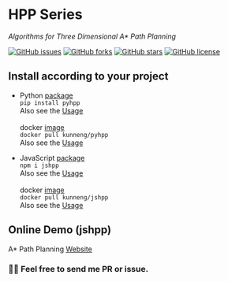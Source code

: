 HPP Series
======
*Algorithms for Three Dimensional A\* Path Planning*

[![GitHub issues](https://img.shields.io/github/issues/Kun-Neng/hpp)](https://github.com/Kun-Neng/hpp/issues)
[![GitHub forks](https://img.shields.io/github/forks/Kun-Neng/hpp)](https://github.com/Kun-Neng/hpp/network)
[![GitHub stars](https://img.shields.io/github/stars/Kun-Neng/hpp)](https://github.com/Kun-Neng/hpp/stargazers)
[![GitHub license](https://img.shields.io/github/license/Kun-Neng/hpp)](https://github.com/Kun-Neng/hpp/blob/main/LICENSE)

Install according to your project
------
- Python [package](https://pypi.org/project/pyhpp/) \
`pip install pyhpp` \
Also see the [Usage](/python) \
\
docker [image](https://hub.docker.com/r/kunneng/pyhpp) \
`docker pull kunneng/pyhpp` \
Also see the [Usage](https://github.com/Kun-Neng/docker_pyhpp)

- JavaScript [package](https://www.npmjs.com/package/jshpp) \
`npm i jshpp` \
Also see the [Usage](/typescript) \
\
docker [image](https://hub.docker.com/r/kunneng/jshpp) \
`docker pull kunneng/jshpp` \
Also see the [Usage](https://github.com/Kun-Neng/docker_jshpp)

Online Demo (jshpp)
------
A* Path Planning [Website](https://a-star-path-planning.appspot.com)

### :man_technologist: Feel free to send me PR or issue.
